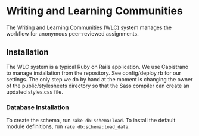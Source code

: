 Writing and Learning Communities
================================

The Writing and Learning Communities (WLC) system manages the workflow for
anonymous peer-reviewed assignments.

Installation
------------

The WLC system is a typical Ruby on Rails application.  We use Capistrano 
to manage installation from the repository.  See config/deploy.rb for our
settings.  The only step we do by hand at the moment is changing the owner
of the public/stylesheets directory so that the Sass compiler can create
an updated styles.css file.

### Database Installation

To create the schema, run `rake db:schema:load`.  To install the default
module definitions, run `rake db:schema:load_data`.
